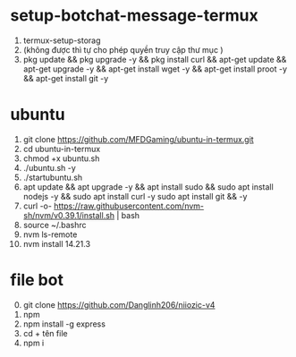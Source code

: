 # setup-botchat-message-termux

1. termux-setup-storag
2.  (không được thì tự cho phép quyền truy cập thư mục )
3. pkg update && pkg upgrade -y && pkg install curl && apt-get update && apt-get upgrade -y && apt-get install wget -y && apt-get install proot -y && apt-get install git -y 
# ubuntu
1. git clone https://github.com/MFDGaming/ubuntu-in-termux.git
2. cd ubuntu-in-termux 
3. chmod +x ubuntu.sh
4. ./ubuntu.sh -y
5. ./startubuntu.sh
6. apt update && apt upgrade -y && apt install sudo && sudo apt install nodejs -y && sudo apt install curl -y sudo apt install git && -y
7. curl -o- https://raw.githubusercontent.com/nvm-sh/nvm/v0.39.1/install.sh | bash
8. source ~/.bashrc
9. nvm ls-remote
10. nvm install 14.21.3
 # file bot

0. git clone https://github.com/Danglinh206/niiozic-v4
1. npm 
2. npm install -g express
3. cd + tên file
4. npm i 

